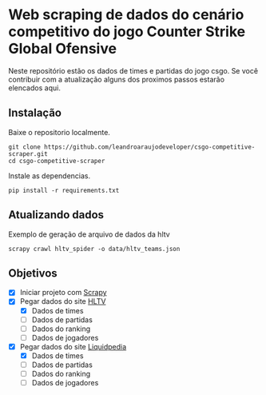 # Web scraping de dados do cenário competitivo do jogo Counter Strike Global Ofensive
Neste repositório estão os dados de times e partidas do jogo csgo. Se você contribuir com a atualização alguns dos proximos passos estarão elencados aqui.

## Instalação
Baixe o repositorio localmente.

    git clone https://github.com/leandroaraujodeveloper/csgo-competitive-scraper.git
    cd csgo-competitive-scraper

Instale as dependencias.

    pip install -r requirements.txt

## Atualizando dados

Exemplo de geração de arquivo de dados da hltv

    scrapy crawl hltv_spider -o data/hltv_teams.json

## Objetivos

  - [x] Iniciar projeto com [Scrapy](https://www.scrapy.org)
  - [x] Pegar dados do site [HLTV](https://www.hltv.org/)
    - [x] Dados de times
    - [ ] Dados de partidas
    - [ ] Dados do ranking
    - [ ] Dados de jogadores
  - [x] Pegar dados do site [Liquidpedia](https://liquipedia.net/counterstrike/Main_Page)
    - [x] Dados de times
    - [ ] Dados de partidas
    - [ ] Dados do ranking
    - [ ] Dados de jogadores
